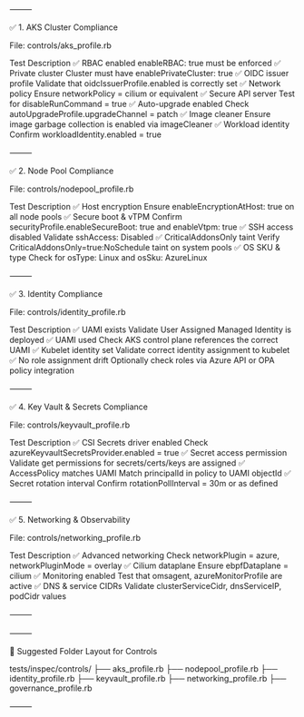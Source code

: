 

⸻

✅ 1. AKS Cluster Compliance

File: controls/aks_profile.rb

Test	Description
✅ RBAC enabled	enableRBAC: true must be enforced
✅ Private cluster	Cluster must have enablePrivateCluster: true
✅ OIDC issuer profile	Validate that oidcIssuerProfile.enabled is correctly set
✅ Network policy	Ensure networkPolicy = cilium or equivalent
✅ Secure API server	Test for disableRunCommand = true
✅ Auto-upgrade enabled	Check autoUpgradeProfile.upgradeChannel = patch
✅ Image cleaner	Ensure image garbage collection is enabled via imageCleaner
✅ Workload identity	Confirm workloadIdentity.enabled = true


⸻

✅ 2. Node Pool Compliance

File: controls/nodepool_profile.rb

Test	Description
✅ Host encryption	Ensure enableEncryptionAtHost: true on all node pools
✅ Secure boot & vTPM	Confirm securityProfile.enableSecureBoot: true and enableVtpm: true
✅ SSH access disabled	Validate sshAccess: Disabled
✅ CriticalAddonsOnly taint	Verify CriticalAddonsOnly=true:NoSchedule taint on system pools
✅ OS SKU & type	Check for osType: Linux and osSku: AzureLinux


⸻

✅ 3. Identity Compliance

File: controls/identity_profile.rb

Test	Description
✅ UAMI exists	Validate User Assigned Managed Identity is deployed
✅ UAMI used	Check AKS control plane references the correct UAMI
✅ Kubelet identity set	Validate correct identity assignment to kubelet
✅ No role assignment drift	Optionally check roles via Azure API or OPA policy integration


⸻

✅ 4. Key Vault & Secrets Compliance

File: controls/keyvault_profile.rb

Test	Description
✅ CSI Secrets driver enabled	Check azureKeyvaultSecretsProvider.enabled = true
✅ Secret access permission	Validate get permissions for secrets/certs/keys are assigned
✅ AccessPolicy matches UAMI	Match principalId in policy to UAMI objectId
✅ Secret rotation interval	Confirm rotationPollInterval = 30m or as defined


⸻

✅ 5. Networking & Observability

File: controls/networking_profile.rb

Test	Description
✅ Advanced networking	Check networkPlugin = azure, networkPluginMode = overlay
✅ Cilium dataplane	Ensure ebpfDataplane = cilium
✅ Monitoring enabled	Test that omsagent, azureMonitorProfile are active
✅ DNS & service CIDRs	Validate clusterServiceCidr, dnsServiceIP, podCidr values


⸻


⸻

📁 Suggested Folder Layout for Controls

tests/inspec/controls/
├── aks_profile.rb
├── nodepool_profile.rb
├── identity_profile.rb
├── keyvault_profile.rb
├── networking_profile.rb
├── governance_profile.rb


⸻